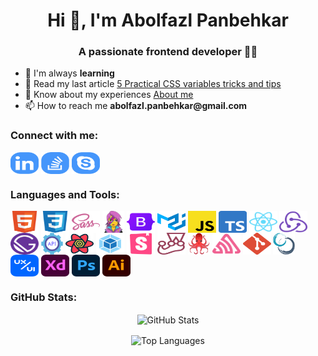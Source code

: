 <h1 align="center">Hi 👋, I'm Abolfazl Panbehkar</h1>

<h3 align="center">A passionate frontend developer 🤩😎</h3>

<ul>
  <li>🌱 I'm always <b>learning</b></li>
  <li>📝 Read my last article <a href="https://panbehkar.com/blog/5-practical-css-variables-tricks-and-tips" target="_blank">5 Practical CSS variables tricks and tips</a></li>
  <li>💼 Know about my experiences <a href="https://panbehkar.com/about" target="_blank"> About me</a></li>
  <li>📫 How to reach me <b>abolfazl.panbehkar@gmail.com</b></li>
</ul>

<h3 align="left">Connect with me:</h3>

<p align="left">
  <a href="https://linkedin.com/in/panbehkar" target="_blank"><img align="center" alt="Linkedin" height="35" width="45" src="src/assets/readme/Linkedin.svg" /></a>
  <a href="https://stackoverflow.com/users/10436219/abolfazl-panbehkar?tab=profile" target="_blank"><img align="center" alt="Stack Overflow" height="35" width="45" src="src/assets/readme/StackOverflow.svg" /></a>
  <a href="https://join.skype.com/invite/EBdpwueVsrJ4" target="_blank"><img align="center" alt="Skype" height="35" width="45" src="src/assets/readme/Skype.svg" /></a>
</p>

<h3 align="left">Languages and Tools:</h3>

<p align="left">
  <a href="https://developer.mozilla.org/en-US/docs/Web/HTML" target="_blank" rel="noreferrer"><img align="center" alt="HTML" height="35" width="45" src="src/assets/readme/HTML.svg" /></a>
  <a href="https://developer.mozilla.org/en-US/docs/Web/CSS" target="_blank" rel="noreferrer"><img align="center" alt="CSS" height="35" width="45" src="src/assets/readme/CSS.svg" /></a>
  <a href="https://sass-lang.com" target="_blank" rel="noreferrer"><img align="center" alt="Sass" height="35" width="45" src="src/assets/readme/Sass.svg" /></a>
  <a href="https://emotion.sh/docs/introduction" target="_blank" rel="noreferrer"><img align="center" alt="Emotion" height="35" width="35" src="src/assets/readme/Emotion.png" /></a>
  <a href="https://getbootstrap.com" target="_blank" rel="noreferrer"><img align="center" alt="Bootstrap" height="35" width="45" src="src/assets/readme/Bootstrap.svg" /></a>
  <a href="https://mui.com" target="_blank" rel="noreferrer"><img align="center" alt="MUI" height="35" width="45" src="src/assets/readme/MUI.svg" /></a>
  <a href="https://javascript.com" target="_blank" rel="noreferrer"><img align="center" alt="JavaScript" height="35" width="45" src="src/assets/readme/JavaScript.svg" /></a>
  <a href="https://typescriptlang.org" target="_blank" rel="noreferrer"><img align="center" alt="TypeScript" height="35" width="45" src="src/assets/readme/TypeScript.svg" /></a>
  <a href="https://reactjs.org" target="_blank" rel="noreferrer"><img align="center" alt="React" height="35" width="45" src="src/assets/readme/React.svg" /></a>
  <a href="https://redux.js.org" target="_blank" rel="noreferrer"><img align="center" alt="Redux" height="35" width="45" src="src/assets/readme/Redux.svg" /></a>
  <a href="https://gatsbyjs.com" target="_blank" rel="noreferrer"><img align="center" alt="Gatsby" height="35" width="45" src="src/assets/readme/Gatsby.svg" /></a>
  <a href="https://axios-http.com" target="_blank" rel="noreferrer"><img align="center" alt="REST API" height="35" width="35" src="src/assets/readme/REST-API.png" /></a>
  <a href="https://react-query.tanstack.com" target="_blank" rel="noreferrer"><img align="center" alt="React Query" height="35" width="45" src="src/assets/readme/React-Query.svg" /></a>
  <a href="https://webpack.js.org" target="_blank" rel="noreferrer"><img align="center" alt="Webpack" height="35" width="45" src="src/assets/readme/Webpack.svg" /></a>
  <a href="https://storybook.js.org" target="_blank" rel="noreferrer"><img align="center" alt="Storybook" height="35" width="45" src="src/assets/readme/Storybook.svg" /></a>
  <a href="https://jestjs.io" target="_blank" rel="noreferrer"><img align="center" alt="Jest" height="35" width="45" src="src/assets/readme/Jest.svg" /></a>
  <a href="https://testing-library.com/docs/react-testing-library/intro" target="_blank" rel="noreferrer"><img align="center" alt="Testing Library" height="35" width="35" src="src/assets/readme/Testing-Library.png" /></a>
  <a href="https://sentry.io" target="_blank" rel="noreferrer"><img align="center" alt="Sentry" height="35" width="45" src="src/assets/readme/Sentry.svg" /></a>
  <a href="https://git-scm.com" target="_blank" rel="noreferrer"><img align="center" alt="Git" height="35" width="45" src="src/assets/readme/Git.svg" /></a>
  <a href="https://scrum.org" target="_blank" rel="noreferrer"><img align="center" alt="Scrum" height="35" width="35" src="src/assets/readme/Scrum.png" /></a>
  <a href="https://dribbble.com" target="_blank" rel="noreferrer"><img align="center" alt="UI / UX" height="35" width="45" src="src/assets/readme/UI-UX.svg" /></a>
  <a href="https://adobe.com/products/xd" target="_blank" rel="noreferrer"><img align="center" alt="Adobe XD" height="35" width="45" src="src/assets/readme/Adobe-XD.svg" /></a>
  <a href="https://adobe.com/products/photoshop" target="_blank" rel="noreferrer"><img align="center" alt="Photoshop" height="35" width="45" src="src/assets/readme/Photoshop.svg" /></a>
  <a href="https://adobe.com/products/illustrator" target="_blank" rel="noreferrer"><img align="center" alt="Illustrator" height="35" width="45" src="src/assets/readme/Illustrator.svg" /></a>
</p>

<h3 align="left">GitHub Stats:</h3>

<p align="center">
  <img align="center" alt="GitHub Stats" src="https://github-readme-stats.vercel.app/api?username=panbehkar&show_icons=true&title_color=4596fb&text_color=37474f&bg_color=f5f5f5&icon_color=57f2cc&hide_border=true&border_radius=15&locale=en" />
</p>

<p align="center">
  <img align="center" alt="Top Languages" src="https://github-readme-stats.vercel.app/api/top-langs?username=panbehkar&show_icons=true&title_color=4596fb&text_color=37474f&bg_color=f5f5f5&icon_color=57f2cc&hide_border=true&border_radius=15&locale=en&layout=compact" />
</p>
